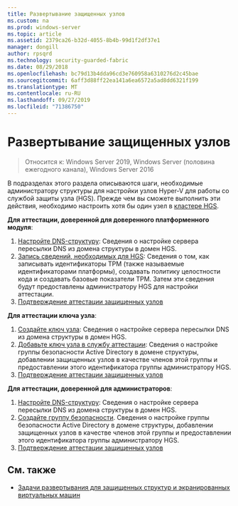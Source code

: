 ```yaml
---
title: Развертывание защищенных узлов
ms.custom: na
ms.prod: windows-server
ms.topic: article
ms.assetid: 2379ca26-b32d-4055-8b4b-99d1f2df37e1
manager: dongill
author: rpsqrd
ms.technology: security-guarded-fabric
ms.date: 08/29/2018
ms.openlocfilehash: bc79d13b4dda96cd3e760958a6310276d2c45bae
ms.sourcegitcommit: 6aff3d88ff22ea141a6ea6572a5ad8dd6321f199
ms.translationtype: MT
ms.contentlocale: ru-RU
ms.lasthandoff: 09/27/2019
ms.locfileid: "71386750"
---
```

# <a name="deploy-guarded-hosts"></a>Развертывание защищенных узлов

>Относится к: Windows Server 2019, Windows Server (половина ежегодного канала), Windows Server 2016

В подразделах этого раздела описываются шаги, необходимые администратору структуры для настройки узлов Hyper-V для работы со службой защиты узла (HGS). Прежде чем вы сможете выполнить эти действия, необходимо настроить хотя бы один узел в [кластере HGS](guarded-fabric-setting-up-the-host-guardian-service-hgs.md).

**Для аттестации, доверенной для доверенного платформенного модуля**:
1. [Настройте DNS-структуру](guarded-fabric-configuring-fabric-dns.md): Сведения о настройке сервера пересылки DNS из домена структуры в домен HGS.
2. [Запись сведений, необходимых для HGS](guarded-fabric-tpm-trusted-attestation-capturing-hardware.md): Сведения о том, как записывать идентификаторы TPM (также называемые идентификаторами платформы), создавать политику целостности кода и создавать базовые показатели TPM. Затем эти сведения будут предоставлены администратору HGS для настройки аттестации.
3. [Подтверждение аттестации защищенных узлов](guarded-fabric-confirm-hosts-can-attest-successfully.md)

**Для аттестации ключа узла**:
1. [Создайте ключ узла](guarded-fabric-create-host-key.md#create-a-host-key): Сведения о настройке сервера пересылки DNS из домена структуры в домен HGS.
2. [Добавьте ключ узла в службу аттестации](guarded-fabric-create-host-key.md#add-the-host-key-to-the-attestation-service): Сведения о настройке группы безопасности Active Directory в домене структуры, добавлении защищенных узлов в качестве членов этой группы и предоставлении этого идентификатора группы администратору HGS. 
3. [Подтверждение аттестации защищенных узлов](guarded-fabric-confirm-hosts-can-attest-successfully.md)


**Для аттестации, доверенной для администраторов**:
1. [Настройте DNS-структуру](guarded-fabric-configuring-fabric-dns.md): Сведения о настройке сервера пересылки DNS из домена структуры в домен HGS.
2. [Создайте группу безопасности](guarded-fabric-admin-trusted-attestation-creating-a-security-group.md). Сведения о настройке группы безопасности Active Directory в домене структуры, добавлении защищенных узлов в качестве членов этой группы и предоставлении этого идентификатора группы администратору HGS. 
3. [Подтверждение аттестации защищенных узлов](guarded-fabric-confirm-hosts-can-attest-successfully.md)


## <a name="see-also"></a>См. также

- [Задачи развертывания для защищенных структур и экранированных виртуальных машин](guarded-fabric-deploying-hgs-overview.md#deployment-tasks-for-guarded-fabrics-and-shielded-vms)
